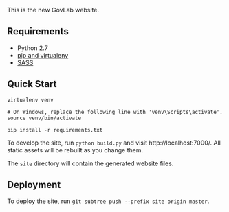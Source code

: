 This is the new GovLab website.

## Requirements

* Python 2.7
* [pip and virtualenv](http://stackoverflow.com/q/4324558)
* [SASS](http://sass-lang.com/install)

## Quick Start

```
virtualenv venv

# On Windows, replace the following line with 'venv\Scripts\activate'.
source venv/bin/activate

pip install -r requirements.txt
```

To develop the site, run `python build.py` and visit
http://localhost:7000/. All static assets will be rebuilt as
you change them.

The `site` directory will contain the generated website files.

## Deployment

To deploy the site, run `git subtree push --prefix site origin master`.
